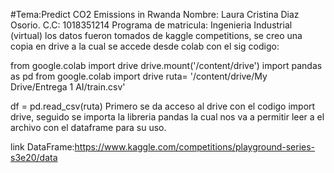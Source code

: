 #Tema:Predict CO2 Emissions in Rwanda
Nombre: Laura Cristina Diaz Osorio.
C.C: 1018351214
Programa de matricula: Ingenieria Industrial (virtual)
los datos fueron tomados de kaggle competitions, se creo una copia en drive a la cual se accede desde colab con el sig codigo:

from google.colab import drive
drive.mount('/content/drive')
import pandas as pd
from google.colab import drive
ruta= '/content/drive/My Drive/Entrega 1 AI/train.csv'

df = pd.read_csv(ruta)
Primero se da acceso al drive con el codigo import drive, seguido se importa la libreria pandas
la cual nos va a permitir leer a el archivo con el dataframe para su uso.

link DataFrame:https://www.kaggle.com/competitions/playground-series-s3e20/data
